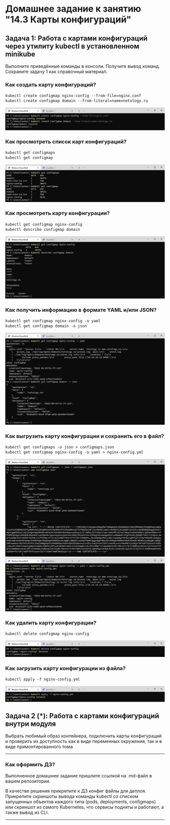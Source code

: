 # Домашнее задание к занятию "14.3 Карты конфигураций"

## Задача 1: Работа с картами конфигураций через утилиту kubectl в установленном minikube

Выполните приведённые команды в консоли. Получите вывод команд. Сохраните
задачу 1 как справочный материал.

### Как создать карту конфигураций?

```
kubectl create configmap nginx-config --from-file=nginx.conf
kubectl create configmap domain --from-literal=name=netology.ru
```
![1](/img/dz_14_3_1.png)

### Как просмотреть список карт конфигураций?

```
kubectl get configmaps
kubectl get configmap
```
![1](/img/dz_14_3_2.png)

### Как просмотреть карту конфигурации?

```
kubectl get configmap nginx-config
kubectl describe configmap domain
```
![1](/img/dz_14_3_3.png)

### Как получить информацию в формате YAML и/или JSON?

```
kubectl get configmap nginx-config -o yaml
kubectl get configmap domain -o json
```
![1](/img/dz_14_3_4.png)

### Как выгрузить карту конфигурации и сохранить его в файл?

```
kubectl get configmaps -o json > configmaps.json
kubectl get configmap nginx-config -o yaml > nginx-config.yml
```
![1](/img/dz_14_3_5_1.png)
![1](/img/dz_14_3_5_2.png)

### Как удалить карту конфигурации?

```
kubectl delete configmap nginx-config
```
![1](/img/dz_14_3_6.png)

### Как загрузить карту конфигурации из файла?

```
kubectl apply -f nginx-config.yml
```
![1](/img/dz_14_3_7.png)

## Задача 2 (*): Работа с картами конфигураций внутри модуля

Выбрать любимый образ контейнера, подключить карты конфигураций и проверить
их доступность как в виде переменных окружения, так и в виде примонтированного
тома

---

### Как оформить ДЗ?

Выполненное домашнее задание пришлите ссылкой на .md-файл в вашем репозитории.

В качестве решения прикрепите к ДЗ конфиг файлы для деплоя. Прикрепите скриншоты вывода команды kubectl со списком запущенных объектов каждого типа (pods, deployments, configmaps) или скриншот из самого Kubernetes, что сервисы подняты и работают, а также вывод из CLI.

---
